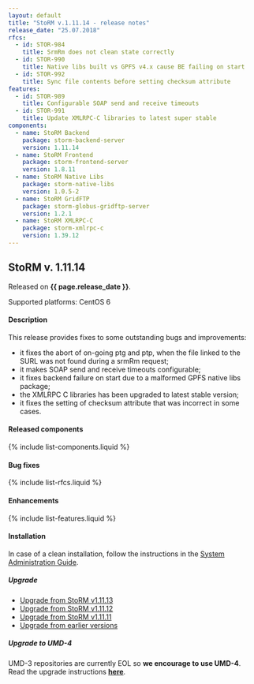 ```yaml
---
layout: default
title: "StoRM v.1.11.14 - release notes"
release_date: "25.07.2018"
rfcs:
  - id: STOR-984
    title: SrmRm does not clean state correctly
  - id: STOR-990
    title: Native libs built vs GPFS v4.x cause BE failing on start
  - id: STOR-992	
    title: Sync file contents before setting checksum attribute
features:
  - id: STOR-989
    title: Configurable SOAP send and receive timeouts
  - id: STOR-991
    title: Update XMLRPC-C libraries to latest super stable
components:
  - name: StoRM Backend
    package: storm-backend-server
    version: 1.11.14
  - name: StoRM Frontend
    package: storm-frontend-server
    version: 1.8.11
  - name: StoRM Native Libs
    package: storm-native-libs
    version: 1.0.5-2
  - name: StoRM GridFTP
    package: storm-globus-gridftp-server
    version: 1.2.1
  - name: StoRM XMLRPC-C
    package: storm-xmlrpc-c
    version: 1.39.12
---
```


## StoRM v. 1.11.14

Released on **{{ page.release_date }}**.

Supported platforms: <span class="label label-success">CentOS 6</span>

#### Description

This release provides fixes to some outstanding bugs and improvements:

* it fixes the abort of on-going ptg and ptp, when the file linked to the SURL was not found during a srmRm request;
* it makes SOAP send and receive timeouts configurable;
* it fixes backend failure on start due to a malformed GPFS native libs package;
* the XMLRPC C libraries has been upgraded to latest stable version;
* it fixes the setting of checksum attribute that was incorrect in some cases.

#### Released components

{% include list-components.liquid %}

#### Bug fixes

{% include list-rfcs.liquid %}

#### Enhancements

{% include list-features.liquid %}

#### Installation

In case of a clean installation, follow the instructions in the [System Administration Guide][storm-sysadmin-guide].

##### Upgrade

- [Upgrade from StoRM v1.11.13][upgrade-from-13]
- [Upgrade from StoRM v1.11.12][upgrade-from-12]
- [Upgrade from StoRM v1.11.11][upgrade-from-11]
- [Upgrade from earlier versions][upgrade-from-old]

##### Upgrade to UMD-4

UMD-3 repositories are currently EOL so **we encourage to use UMD-4**. Read the upgrade instructions **[here][umd-repos]**.

[storm-sysadmin-guide]: {{site.baseurl}}/documentation/sysadmin-guide
[umd-4-page]: http://repository.egi.eu/category/umd_releases/distribution/umd-4
[umd-repos]: {{site.baseurl}}/documentation/sysadmin-guide/1.11.14/#umdrepos
[gc-guide]: {{site.baseurl}}/documentation/sysadmin-guide/1.11.14/#requestsgarbagecollector
[how-to-json-report]: {{site.baseurl}}/documentation/how-to/how-to-publish-json-report/

[upgrade-from-13]: {{site.baseurl}}/documentation/sysadmin-guide/1.11.14/#upgrade13
[upgrade-from-12]: {{site.baseurl}}/documentation/sysadmin-guide/1.11.14/#upgrade12
[upgrade-from-11]: {{site.baseurl}}/documentation/sysadmin-guide/1.11.14/#upgrade11
[upgrade-from-old]: {{site.baseurl}}/documentation/sysadmin-guide/1.11.14/#upgradeold
